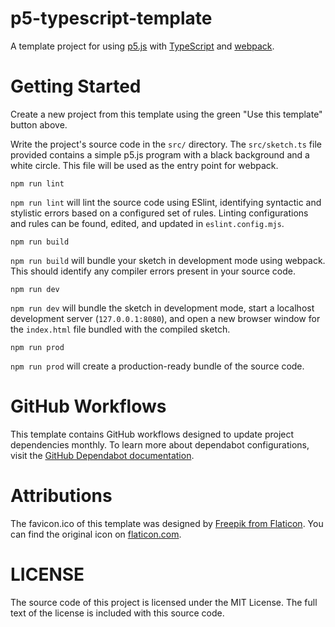 # p5-typescript-template

A template project for using
[p5.js](https://p5js.org/)
with
[TypeScript](https://www.typescriptlang.org/)
and
[webpack](https://webpack.js.org/).

# Getting Started

<!-- TODO - replace scripts with new names and add new scripts -->

Create a new project from this template using the green "Use this template" button above.

Write the project's source code in the `src/` directory.
The `src/sketch.ts` file provided contains a simple p5.js program with a black background and a white circle.
This file will be used as the entry point for webpack.

```shell
npm run lint
```

`npm run lint` will lint the source code using ESlint, identifying syntactic and stylistic errors based on a configured set of rules.
Linting configurations and rules can be found, edited, and updated in `eslint.config.mjs`.

```shell
npm run build
```

`npm run build` will bundle your sketch in development mode using webpack.
This should identify any compiler errors present in your source code.

```shell
npm run dev
```

`npm run dev` will bundle the sketch in development mode,
start a localhost development server (`127.0.0.1:8080`),
and open a new browser window for the `index.html` file bundled with the compiled sketch.

```shell
npm run prod
```

`npm run prod` will create a production-ready bundle of the source code.

# GitHub Workflows

This template contains GitHub workflows designed to update project dependencies monthly.
To learn more about dependabot configurations, visit the
[GitHub Dependabot documentation](https://docs.github.com/en/code-security/dependabot).

# Attributions

The favicon.ico of this template was designed by
[Freepik from Flaticon](https://www.flaticon.com/free-icons/art).
You can find the original icon on
[flaticon.com](https://www.flaticon.com/free-icon/art_1756752?term=art&page=1&position=38&origin=search&related_id=1756752).

# LICENSE

The source code of this project is licensed under the MIT License.
The full text of the license is included with this source code.
